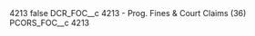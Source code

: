 <?xml version="1.0" encoding="UTF-8"?>
<CustomMetadata xmlns="http://soap.sforce.com/2006/04/metadata" xmlns:xsi="http://www.w3.org/2001/XMLSchema-instance" xmlns:xsd="http://www.w3.org/2001/XMLSchema">
    <label>4213</label>
    <protected>false</protected>
    <values>
        <field>DCR_FOC__c</field>
        <value xsi:type="xsd:string">4213 - Prog. Fines &amp; Court Claims (36)</value>
    </values>
    <values>
        <field>PCORS_FOC__c</field>
        <value xsi:type="xsd:string">4213</value>
    </values>
</CustomMetadata>
